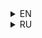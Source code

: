 
<details>
<summary>EN</summary>


Admin Panel is an indispensable mod for those who manage Minecraft servers or often play in creative mode. It simplifies and speeds up routine administrative tasks by replacing text commands with a user-friendly interface with icons.

Main advantages:

* Simple interface. The panel is accessed by pressing a single key (default is `Z`).
* Full setup. The key to open the panel is easy to change in the Minecraft control settings.
* Security. The mod's functions are only available to players with access level 4 (operator/administrator).
* All in one place. The panel brings together dozens of useful commands, divided into groups: time management, weather, game modes, inventory, and world rules.
* Saving time. Instant execution of actions with one click without risk of typos.

Who is this mod for:

* Server owners and administrators.
* Builders in creative mode.
* Map makers.
* Anyone who is tired of constantly typing the same commands.

### Description of functionality and buttons

The mod adds a convenient panel with several groups of buttons:

Time management:

* Daytime. Sets the time to 1000 days.
* Night time. Sets the time to 13000 – night.

Inventory and effects management:

* Inventory cleaning. Instantly removes all items from the inventory and quick access toolbar.
* Invisibility (without particles). Provides an invisibility effect without annoying particles.
* Super pickaxe. Gives out a pickaxe with the maximum enchantment level (Effectiveness, Durability, Luck, etc.).
* Super Sword. Gives out a sword with the maximum enchantment level (Sharpness, Durability, etc.).
* Removing effects. Instantly removes all positive and negative effects.
* Restoring health. Completely restores health and satiety.

Game mode management:

* Adventure mode. Sets the `Adventure` game mode.
* Creative mode. Sets the `Creative` game mode.
* Observer mode. Sets the `Spectator` game mode.
* Survival mode. Sets the `Survival` game mode.

Weather management:

* Rainy/snowy weather. Sets the weather for rain or snow in cold biomes.
* Clear weather. Stops rain and thunderstorms, sets clear weather.
* Stormy weather. Triggers a lightning storm.

World Rules Management (Game Rules):

* Disabling command output of the command block. Sets the `commandBlockOutput` rule to `false`.
* Enabling command output of the command block. Sets the `commandBlockOutput` rule to `true`.
* Disabling the appearance of mobs. Sets the `doMobSpawning` rule to `false`.
* Enabling the appearance of mobs. Sets the `doMobSpawning` rule to `true`.
* Saving inventory after death. Sets the `keepInventory` rule to `true`.
* Non-preservation of inventory after death. Sets the `keepInventory` rule to `false`.
* Turning off village raids. Sets the `disableRaids` rule to `true`.
* Enabling village raids. Sets the `disableRaids` rule to `false`.

</details>

<details>
<summary>RU</summary>

Admin Panel – незаменимый мод для тех, кто управляет Minecraft-серверами или часто играет в творческом режиме. Он упрощает и ускоряет выполнение рутинных административных задач, заменяя ввод текстовых команд на удобный интерфейс с иконками.

Основные преимущества:

* Простой интерфейс. Доступ к панели осуществляется нажатием одной клавиши (по умолчанию – `Z`).
* Полная настройка. Клавишу для открытия панели легко изменить в настройках управления Minecraft.
* Безопасность. Функции мода доступны только игрокам с уровнем доступа 4 (оператор/администратор).
* Все в одном месте. Панель объединяет десятки полезных команд, разбитых на группы: управление временем, погодой, режимами игры, инвентарем и правилами мира.
* Экономия времени. Мгновенное выполнение действий одним кликом без риска опечаток.

Для кого этот мод:

* Владельцы и администраторы серверов.
* Строители в творческом режиме.
* Создатели карт.
* Все, кому надоело постоянно вводить одни и те же команды.

### Описание функционала и кнопок

Мод добавляет удобную панель с несколькими группами кнопок:

Управление временем:

* Дневное время. Устанавливает время на 1000 – день.
* Ночное время. Устанавливает время на 13000 – ночь.

Управление инвентарем и эффектами:

* Очистка инвентаря. Мгновенно удаляет все предметы из инвентаря и панели быстрого доступа.
* Невидимость (без частиц). Выдает эффект невидимости без надоедливых частиц.
* Супер кирка. Выдает кирку с максимальным уровнем зачарований (Эффективность , Прочность, Удача и т.д.).
* Супер меч. Выдает меч с максимальным уровнем зачарований (Острота , Прочность и т.д.).
* Снятие эффектов. Мгновенно убирает все положительные и отрицательные эффекты.
* Восстановление здоровья. Полностью восстанавливает здоровье и насыщение.

Управление режимами игры:

* Режим приключений. Устанавливает игровой режим `Adventure`.
* Творческий режим. Устанавливает игровой режим `Creative`.
* Режим наблюдателя. Устанавливает игровой режим `Spectator`.
* Режим выживания. Устанавливает игровой режим `Survival`.

Управление погодой:

* Дождливая/снежная погода. Устанавливает погоду на дождь или снег в холодных биомах.
* Ясная погода. Останавливает дождь и грозу, устанавливает ясную погоду.
* Грозовая погода. Запускает грозу с молниями.

Управление правилами мира (Game Rules):

* Выключение вывода команд командного блока. Устанавливает правило `commandBlockOutput` в `false`.
* Включение вывода команд командного блока. Устанавливает правило `commandBlockOutput` в `true`.
* Выключение появления мобов. Устанавливает правило `doMobSpawning` в `false`.
* Включение появления мобов. Устанавливает правило `doMobSpawning` в `true`.
* Сохранение инвентаря после смерти. Устанавливает правило `keepInventory` в `true`.
* Несохранение инвентаря после смерти. Устанавливает правило `keepInventory` в `false`.
* Выключение набегов на деревню. Устанавливает правило `disableRaids` в `true`.
* Включение набегов на деревню. Устанавливает правило `disableRaids` в `false`.

</details>

